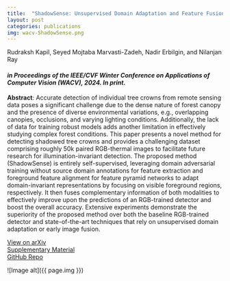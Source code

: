 ```yaml
---
title:  "ShadowSense: Unsupervised Domain Adaptation and Feature Fusion for Shadow-Agnostic Tree Crown Detection from RGB-Thermal Drone Imagery"
layout: post
categories: publications
img: wacv-ShadowSense.png
---
```


Rudraksh Kapil, Seyed Mojtaba Marvasti-Zadeh, Nadir Erbilgin, and Nilanjan Ray

#### *in Proceedings of the IEEE/CVF Winter Conference on Applications of Computer Vision (WACV), 2024. In print.*


**Abstract**: Accurate detection of individual tree crowns from remote sensing data poses a significant challenge due to the dense nature of forest canopy and the presence of diverse environmental variations, e.g., overlapping canopies, occlusions, and varying lighting conditions. Additionally, the lack of data for training robust models adds another limitation in effectively studying complex forest conditions. This paper presents a novel method for detecting shadowed tree crowns and provides a challenging dataset comprising roughly 50k paired RGB-thermal images to facilitate future research for illumination-invariant detection. The proposed method (ShadowSense) is entirely self-supervised, leveraging domain adversarial training without source domain annotations for feature extraction and foreground feature alignment for feature pyramid networks to adapt domain-invariant representations by focusing on visible foreground regions, respectively. It then fuses complementary information of both modalities to effectively improve upon the predictions of an RGB-trained detector and boost the overall accuracy. Extensive experiments demonstrate the superiority of the proposed method over both the baseline RGB-trained detector and state-of-the-art techniques that rely on unsupervised domain adaptation or early image fusion.



<div class="button-container" style="margin-bottom:10px">
  <div class="more"><a href="https://arxiv.org/abs/2310.16212">View on arXiv</a></div>
  <div class="more"><a href="{{ site.url }}/resources/publications/wacv_supplementary.pdf">Supplementary Material</a></div>
  <div class="more"><a href="https://github.com/rudrakshkapil/ShadowSense">GitHub Repo</a></div>
</div>


![Image alt]({{ page.img }})


